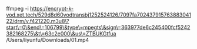 ffmpeg -i https://encrypt-k-vod.xet.tech/529d8d60vodtransbj1252524126/7097fa70243791576388304122/drm/v.f421220.m3u8\?start\=0\&end\=106799\&type\=mpegts\&sign\=363977de6c245400fcf5242382168275\&t\=63c2e000\&us\=ZTBUKGtfua /Users/liyunfu/Downloads/01.mp4
